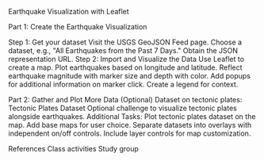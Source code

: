 Earthquake Visualization with Leaflet

Part 1: Create the Earthquake Visualization

Step 1: Get your dataset
Visit the USGS GeoJSON Feed page.
Choose a dataset, e.g., "All Earthquakes from the Past 7 Days."
Obtain the JSON representation URL.
Step 2: Import and Visualize the Data
Use Leaflet to create a map.
Plot earthquakes based on longitude and latitude.
Reflect earthquake magnitude with marker size and depth with color.
Add popups for additional information on marker click.
Create a legend for context.


Part 2: Gather and Plot More Data (Optional)
Dataset on tectonic plates: Tectonic Plates Dataset
Optional challenge to visualize tectonic plates alongside earthquakes.
Additional Tasks:
Plot tectonic plates dataset on the map.
Add base maps for user choice.
Separate datasets into overlays with independent on/off controls.
Include layer controls for map customization.


References
Class activities
Study group
